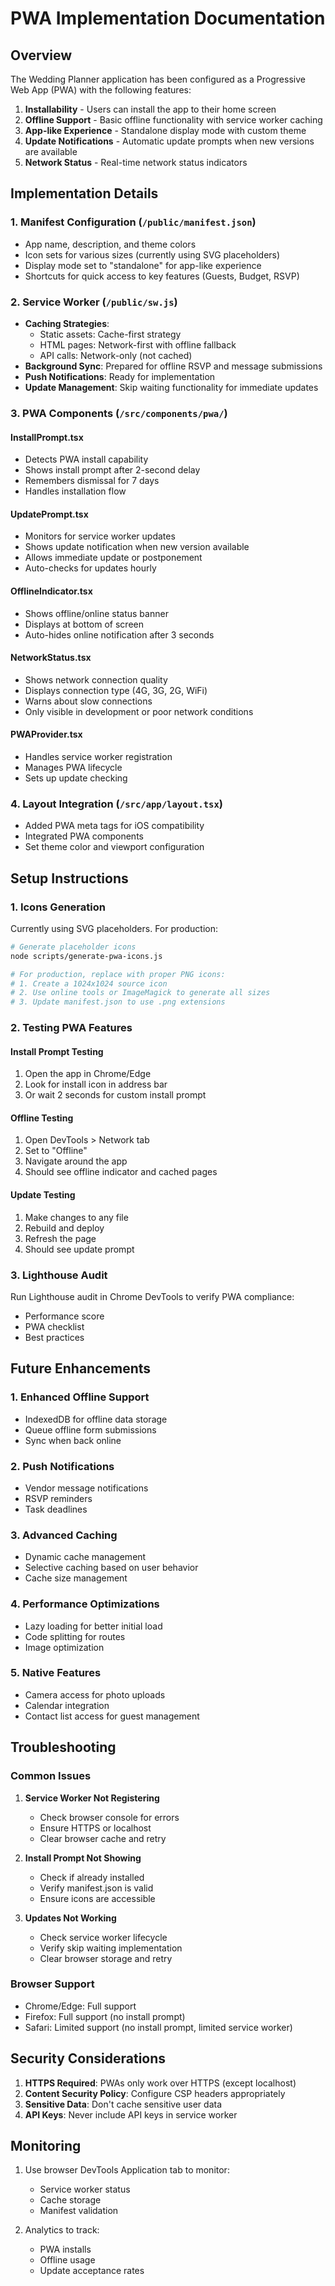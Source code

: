 # PWA Implementation Documentation

## Overview

The Wedding Planner application has been configured as a Progressive Web App (PWA) with the following features:

1. **Installability** - Users can install the app to their home screen
2. **Offline Support** - Basic offline functionality with service worker caching
3. **App-like Experience** - Standalone display mode with custom theme
4. **Update Notifications** - Automatic update prompts when new versions are available
5. **Network Status** - Real-time network status indicators

## Implementation Details

### 1. Manifest Configuration (`/public/manifest.json`)
- App name, description, and theme colors
- Icon sets for various sizes (currently using SVG placeholders)
- Display mode set to "standalone" for app-like experience
- Shortcuts for quick access to key features (Guests, Budget, RSVP)

### 2. Service Worker (`/public/sw.js`)
- **Caching Strategies**:
  - Static assets: Cache-first strategy
  - HTML pages: Network-first with offline fallback
  - API calls: Network-only (not cached)
- **Background Sync**: Prepared for offline RSVP and message submissions
- **Push Notifications**: Ready for implementation
- **Update Management**: Skip waiting functionality for immediate updates

### 3. PWA Components (`/src/components/pwa/`)

#### InstallPrompt.tsx
- Detects PWA install capability
- Shows install prompt after 2-second delay
- Remembers dismissal for 7 days
- Handles installation flow

#### UpdatePrompt.tsx
- Monitors for service worker updates
- Shows update notification when new version available
- Allows immediate update or postponement
- Auto-checks for updates hourly

#### OfflineIndicator.tsx
- Shows offline/online status banner
- Displays at bottom of screen
- Auto-hides online notification after 3 seconds

#### NetworkStatus.tsx
- Shows network connection quality
- Displays connection type (4G, 3G, 2G, WiFi)
- Warns about slow connections
- Only visible in development or poor network conditions

#### PWAProvider.tsx
- Handles service worker registration
- Manages PWA lifecycle
- Sets up update checking

### 4. Layout Integration (`/src/app/layout.tsx`)
- Added PWA meta tags for iOS compatibility
- Integrated PWA components
- Set theme color and viewport configuration

## Setup Instructions

### 1. Icons Generation
Currently using SVG placeholders. For production:

```bash
# Generate placeholder icons
node scripts/generate-pwa-icons.js

# For production, replace with proper PNG icons:
# 1. Create a 1024x1024 source icon
# 2. Use online tools or ImageMagick to generate all sizes
# 3. Update manifest.json to use .png extensions
```

### 2. Testing PWA Features

#### Install Prompt Testing
1. Open the app in Chrome/Edge
2. Look for install icon in address bar
3. Or wait 2 seconds for custom install prompt

#### Offline Testing
1. Open DevTools > Network tab
2. Set to "Offline"
3. Navigate around the app
4. Should see offline indicator and cached pages

#### Update Testing
1. Make changes to any file
2. Rebuild and deploy
3. Refresh the page
4. Should see update prompt

### 3. Lighthouse Audit
Run Lighthouse audit in Chrome DevTools to verify PWA compliance:
- Performance score
- PWA checklist
- Best practices

## Future Enhancements

### 1. Enhanced Offline Support
- IndexedDB for offline data storage
- Queue offline form submissions
- Sync when back online

### 2. Push Notifications
- Vendor message notifications
- RSVP reminders
- Task deadlines

### 3. Advanced Caching
- Dynamic cache management
- Selective caching based on user behavior
- Cache size management

### 4. Performance Optimizations
- Lazy loading for better initial load
- Code splitting for routes
- Image optimization

### 5. Native Features
- Camera access for photo uploads
- Calendar integration
- Contact list access for guest management

## Troubleshooting

### Common Issues

1. **Service Worker Not Registering**
   - Check browser console for errors
   - Ensure HTTPS or localhost
   - Clear browser cache and retry

2. **Install Prompt Not Showing**
   - Check if already installed
   - Verify manifest.json is valid
   - Ensure icons are accessible

3. **Updates Not Working**
   - Check service worker lifecycle
   - Verify skip waiting implementation
   - Clear browser storage and retry

### Browser Support
- Chrome/Edge: Full support
- Firefox: Full support (no install prompt)
- Safari: Limited support (no install prompt, limited service worker)

## Security Considerations

1. **HTTPS Required**: PWAs only work over HTTPS (except localhost)
2. **Content Security Policy**: Configure CSP headers appropriately
3. **Sensitive Data**: Don't cache sensitive user data
4. **API Keys**: Never include API keys in service worker

## Monitoring

1. Use browser DevTools Application tab to monitor:
   - Service worker status
   - Cache storage
   - Manifest validation

2. Analytics to track:
   - PWA installs
   - Offline usage
   - Update acceptance rates